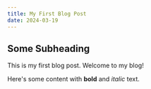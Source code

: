 ```yaml
---
title: My First Blog Post
date: 2024-03-19
---
```


## Some Subheading

This is my first blog post. Welcome to my blog!

Here's some content with **bold** and *italic* text. 